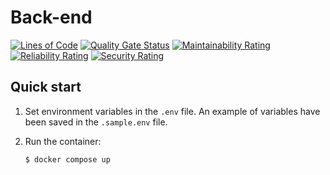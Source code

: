 # Back-end

[![Lines of Code](https://sonar.moeinarabi.ir/api/project_badges/measure?project=hotel_backend&metric=ncloc&token=sqb_6a37cf77c65b923e3d4e9a0b55550b1b1fe3e43c)](https://sonar.moeinarabi.ir/dashboard?id=hotel_backend)
[![Quality Gate Status](https://sonar.moeinarabi.ir/api/project_badges/measure?project=hotel_backend&metric=alert_status&token=sqb_6a37cf77c65b923e3d4e9a0b55550b1b1fe3e43c)](https://sonar.moeinarabi.ir/dashboard?id=hotel_backend)
[![Maintainability Rating](https://sonar.moeinarabi.ir/api/project_badges/measure?project=hotel_backend&metric=software_quality_maintainability_rating&token=sqb_6a37cf77c65b923e3d4e9a0b55550b1b1fe3e43c)](https://sonar.moeinarabi.ir/dashboard?id=hotel_backend)
[![Reliability Rating](https://sonar.moeinarabi.ir/api/project_badges/measure?project=hotel_backend&metric=software_quality_reliability_rating&token=sqb_6a37cf77c65b923e3d4e9a0b55550b1b1fe3e43c)](https://sonar.moeinarabi.ir/dashboard?id=hotel_backend)
[![Security Rating](https://sonar.moeinarabi.ir/api/project_badges/measure?project=hotel_backend&metric=software_quality_security_rating&token=sqb_6a37cf77c65b923e3d4e9a0b55550b1b1fe3e43c)](https://sonar.moeinarabi.ir/dashboard?id=hotel_backend)

## Quick start

1. Set environment variables in the `.env` file. An example of variables have been saved in the `.sample.env` file.

2. Run the container:
    ```shell
    $ docker compose up
    ```